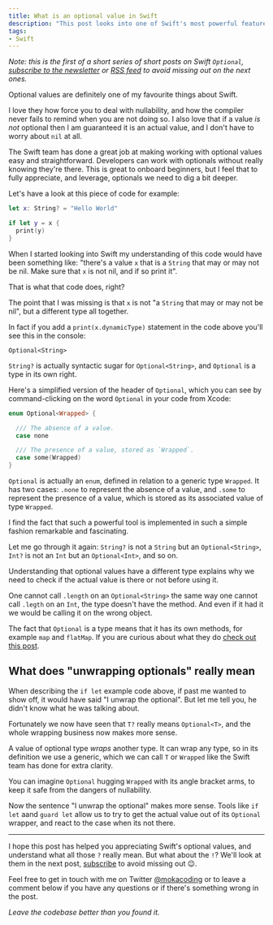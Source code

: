 ```yaml
---
title: What is an optional value in Swift
description: "This post looks into one of Swift's most powerful feature: optionals"
tags:
- Swift
---
```


_Note: this is the first of a short series of short posts on Swift `Optional`,
[subscribe to the newsletter](#subscribe) or [RSS
feed](https://www.mokacoding.com/feed.xml) to avoid missing out on the next
ones._

Optional values are definitely one of my favourite things about Swift.

I love they how force you to deal with nullability, and how the
compiler never fails to remind when you are not doing so. I
also love that if a value _is not_ optional then I am
guaranteed it is an actual value, and I don't have to worry
about `nil` at all.

The Swift team has done a great job at making working with optional values easy
and straightforward. Developers can work with optionals without really knowing
they're there. This is great to onboard beginners, but I feel that to fully
appreciate, and leverage, optionals we need to dig a bit deeper.

Let's have a look at this piece of code for example:

```swift
let x: String? = "Hello World"

if let y = x {
  print(y)
}
```

When I started looking into Swift my understanding of this code would have been
something like: "there's a value `x` that is a `String` that may or may not be
nil. Make sure that `x` is not nil, and if so print it".

That is what that code does, right?

The point that I was missing is that `x` is not "a `String` that may or may not
be nil", but a different type all together.

In fact if you add a `print(x.dynamicType)` statement in the code above you'll
see this in the console:

```
Optional<String>
```

`String?` is actually syntactic sugar for `Optional<String>`, and `Optional` is
a type in its own right.

Here's a simplified version of the header of `Optional`, which
you can see by command-clicking on the word `Optional` in your
code from Xcode:

```swift
enum Optional<Wrapped> {

  /// The absence of a value.
  case none

  /// The presence of a value, stored as `Wrapped`.
  case some(Wrapped)
}
```

`Optional` is actually an `enum`, defined in relation to a generic type
`Wrapped`. It has two cases: `.none` to represent the absence of a value, and
`.some` to represent the presence of a value, which is stored as its associated
value of type `Wrapped`.

I find the fact that such a powerful tool is implemented in such a simple
fashion remarkable and fascinating.

Let me go through it again: `String?` is not a `String` but an
`Optional<String>`, `Int?` is not an `Int` but an `Optional<Int>`, and so on.

Understanding that optional values have a different type explains why we need
to check if the actual value is there or not before using it.

One cannot call `.length` on an `Optional<String>` the same way one cannot call
`.legth` on an `Int`, the type doesn't have the method. And even if it had it
we would be calling it on the wrong object.

The fact that `Optional` is a type means that it has its own methods, for
example `map` and `flatMap`. If you are curious about what they do [check out
this post](https://www.mokacoding.com/blog/demistifying-swift-functor/).

## What does "unwrapping optionals" really mean

When describing the `if let` example code above, if past me wanted to show off,
it would have said "I unwrap the optional". But let me tell you, he didn't know
what he was talking about.

Fortunately we now have seen that `T?` really means `Optional<T>`, and the
whole wrapping business now makes more sense.

A value of optional type _wraps_ another type. It can wrap any type, so in its
definition we use a generic, which we can call `T` or `Wrapped` like the Swift
team has done for extra clarity.

You can imagine `Optional` hugging `Wrapped` with its angle bracket arms, to
keep it safe from the dangers of nullability.

Now the sentence "I unwrap the optional" makes more sense. Tools like `if let`
aand `guard let` allow us to try to get the actual value out of its `Optional`
wrapper, and react to the case when its not there.

---

I hope this post has helped you appreciating Swift's optional values, and
understand what all those `?` really mean. But what about the `!`? We'll look
at them in the next post, [subscribe]() to avoid missing out 😉.

Feel free to get in touch with me on Twitter
[@mokacoding](https://twitter.com/mokacoding) or to leave a comment below if
you have any questions or if there's something wrong in the post.

_Leave the codebase better than you found it._
